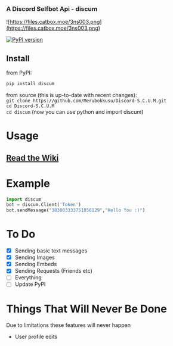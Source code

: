 ### A Discord Selfbot Api - discum

![https://files.catbox.moe/3ns003.png](https://files.catbox.moe/3ns003.png)

[![PyPI version](https://badge.fury.io/py/discum.svg)](https://badge.fury.io/py/discum)


## Install
from PyPI:      
```python
pip install discum 
```
     
from source (this is up-to-date with recent changes):        
`git clone https://github.com/Merubokkusu/Discord-S.C.U.M.git`    
`cd Discord-S.C.U.M`     
`cd discum` (now you can use python and import discum)   

# Usage
## [Read the Wiki](https://github.com/Merubokkusu/Discord-S.C.U.M/wiki)

# Example
```python
import discum     
bot = discum.Client('Token')  
bot.sendMessage("383003333751856129","Hello You :)")
```
# To Do
- [x] Sending basic text messages
- [X] Sending Images
- [x] Sending Embeds
- [X] Sending Requests (Friends etc)
- [ ] Everything
- [ ] Update PyPI

# Things That Will Never Be Done
Due to limitations these features will never happen
* User profile edits
